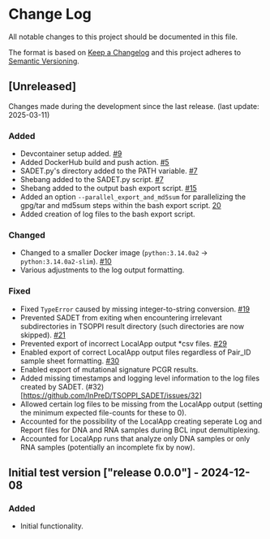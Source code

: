 # Change Log
All notable changes to this project should be documented in this file.
 
The format is based on [Keep a Changelog](http://keepachangelog.com/)
and this project adheres to [Semantic Versioning](http://semver.org/).
 
## [Unreleased]

Changes made during the development since the last release. (last update: 2025-03-11)
 
### Added
- Devcontainer setup added. [#9](https://github.com/InPreD/TSOPPI_SADET/issues/9)
- Added DockerHub build and push action. [#5](https://github.com/InPreD/TSOPPI_SADET/issues/5)
- SADET.py's directory added to the PATH variable. [#7](https://github.com/InPreD/TSOPPI_SADET/issues/7)
- Shebang added to the SADET.py script. [#7](https://github.com/InPreD/TSOPPI_SADET/issues/7)
- Shebang added to the output bash export script. [#15](https://github.com/InPreD/TSOPPI_SADET/issues/15)
- Added an option `--parallel_export_and_md5sum` for parallelizing the gpg/tar and md5sum steps within the bash export script. [20](https://github.com/InPreD/TSOPPI_SADET/issues/20)
- Added creation of log files to the bash export script.
 
### Changed
- Changed to a smaller Docker image (`python:3.14.0a2` -> `python:3.14.0a2-slim`). [#10](https://github.com/InPreD/TSOPPI_SADET/issues/10)
- Various adjustments to the log output formatting.
   
### Fixed
- Fixed `TypeError` caused by missing integer-to-string conversion. [#19](https://github.com/InPreD/TSOPPI_SADET/issues/19)
- Prevented SADET from exiting when encountering irrelevant subdirectories in TSOPPI result directory (such directories are now skipped). [#21](https://github.com/InPreD/TSOPPI_SADET/issues/21)
- Prevented export of incorrect LocalApp output *csv files. [#29](https://github.com/InPreD/TSOPPI_SADET/issues/29)
- Enabled export of correct LocalApp output files regardless of Pair_ID sample sheet formatting. [#30](https://github.com/InPreD/TSOPPI_SADET/issues/30)
- Enabled export of mutational signature PCGR results.
- Added missing timestamps and logging level information to the log files created by SADET. (#32)[https://github.com/InPreD/TSOPPI_SADET/issues/32]
- Allowed certain log files to be missing from the LocalApp output (setting the minimum expected file-counts for these to 0).
- Accounted for the possibility of the LocalApp creating seperate Log and Report files for DNA and RNA samples during BCL input demultiplexing.
- Accounted for LocalApp runs that analyze only DNA samples or only RNA samples (potentially an incomplete fix by now).
 
## Initial test version ["release 0.0.0"] - 2024-12-08
 
### Added
- Initial functionality.
